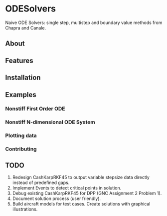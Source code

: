 # ODESolvers
 Naive ODE Solvers: single step, multistep and boundary value methods from Chapra and Canale.

## About

## Features

## Installation

## Examples
### Nonstiff First Order ODE

### Nonstiff N-dimensional ODE System

### Plotting data

### Contributing

## TODO

1. Redesign CashKarpRKF45 to output variable stepsize data directly instead of predefined gaps.
2. Implement Events to detect critical points in solution.
3. Debug existing CashKarpRKF45 for DPP (GNC Assignment 2 Problem 1).
4. Document solution process (user friendly).
5. Build aircraft models for test cases. Create solutions with graphical illustrations.
